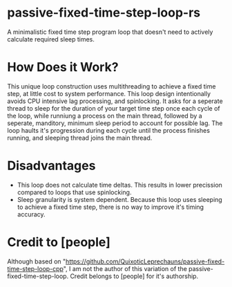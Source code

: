 # passive-fixed-time-step-loop-rs
A minimalistic fixed time step program loop that doesn't need to actively calculate required sleep times.

# How Does it Work?
This unique loop construction uses multithreading to achieve a fixed time step, at little cost to system performance. This loop design intentionally avoids CPU intensive lag processing, and spinlocking. It asks for a seperate thread to sleep for the duration of your target time step once each cycle of the loop, while runniung a process on the main thread, followed by a seperate, manditory, minimum sleep period to account for possible lag. The loop haults it's progression during each cycle until the process finishes running, and sleeping thread joins the main thread.

# Disadvantages
 - This loop does not calculate time deltas. This results in lower precission compared to loops that use spinlocking.
 - Sleep granularity is system dependent. Because this loop uses sleeping to achieve a fixed time step, there is no way to improve it's timing accuracy.

# Credit to [people]
Although based on "https://github.com/QuixoticLeprechauns/passive-fixed-time-step-loop-cpp", I am not the author of this variation of the passive-fixed-time-step-loop. Credit belongs to [people] for it's authorship.

